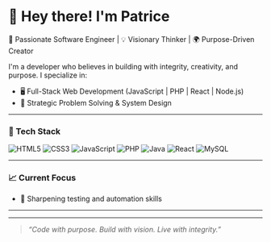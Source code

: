 # 👋 Hey there! I'm Patrice

🚀 Passionate Software Engineer | 💡 Visionary Thinker | 🌍 Purpose-Driven Creator

I'm a developer who believes in building with integrity, creativity, and purpose. I specialize in:
- 🖥️ Full-Stack Web Development (JavaScript | PHP | React | Node.js)
- 🧠 Strategic Problem Solving & System Design

---

### 🔧 Tech Stack
![HTML5](https://img.shields.io/badge/HTML5-E34F26?style=flat&logo=html5&logoColor=white)
![CSS3](https://img.shields.io/badge/CSS3-1572B6?style=flat&logo=css3&logoColor=white)
![JavaScript](https://img.shields.io/badge/JavaScript-F7DF1E?style=flat&logo=javascript&logoColor=black)
![PHP](https://img.shields.io/badge/PHP-777BB4?style=flat&logo=php&logoColor=white)
![Java](https://img.shields.io/badge/Java-ED8B00?style=flat&logo=java&logoColor=white)
![React](https://img.shields.io/badge/React-20232A?style=flat&logo=react&logoColor=61DAFB)
![MySQL](https://img.shields.io/badge/MySQL-4479A1?style=flat&logo=mysql&logoColor=white)

---

### 📈 Current Focus
- 🧪 Sharpening testing and automation skills

---

---

> _“Code with purpose. Build with vision. Live with integrity.”_
